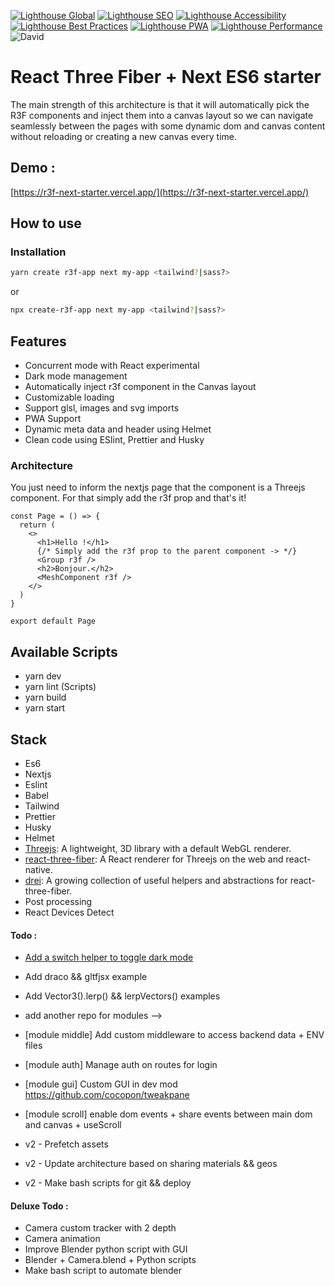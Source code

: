 [![Lighthouse Global](https://ghcdn.rawgit.org/RenaudRohlinger/r3f-next-starter/main/public/img/scores/lighthouse.svg)](https://github.com/RenaudROHLINGER/r3f-next-starter)
[![Lighthouse SEO](https://ghcdn.rawgit.org/RenaudROHLINGER/r3f-next-starter/main/public/img/scores/lighthouse_seo.svg)](https://github.com/RenaudROHLINGER/r3f-next-starter)
[![Lighthouse Accessibility](https://ghcdn.rawgit.org/RenaudRohlinger/r3f-next-starter/main/public/img/scores/lighthouse_accessibility.svg)](https://github.com/RenaudROHLINGER/r3f-next-starter)
[![Lighthouse Best Practices](https://ghcdn.rawgit.org/RenaudROHLINGER/r3f-next-starter/main/public/img/scores/lighthouse_best-practices.svg)](https://github.com/RenaudROHLINGER/r3f-next-starter)
[![Lighthouse PWA](https://ghcdn.rawgit.org/RenaudROHLINGER/r3f-next-starter/main/public/img/scores/lighthouse_pwa.svg)](https://github.com/RenaudROHLINGER/r3f-next-starter)
[![Lighthouse Performance](https://ghcdn.rawgit.org/RenaudROHLINGER/r3f-next-starter/main/public/img/scores/lighthouse_performance.svg)](https://github.com/RenaudROHLINGER/r3f-next-starter)
![David](https://img.shields.io/david/RenaudRohlinger/r3f-next-starter)

# React Three Fiber + Next ES6 starter

The main strength of this architecture is that it will automatically pick the R3F components and inject them into a canvas layout so we can navigate seamlessly between the pages with some dynamic dom and canvas content without reloading or creating a new canvas every time.

## Demo :

[https://r3f-next-starter.vercel.app/](https://r3f-next-starter.vercel.app/)

## How to use

### Installation

```bash
yarn create r3f-app next my-app <tailwind?|sass?>
```

or

```bash
npx create-r3f-app next my-app <tailwind?|sass?>
```

## Features

- Concurrent mode with React experimental
- Dark mode management
- Automatically inject r3f component in the Canvas layout
- Customizable loading
- Support glsl, images and svg imports
- PWA Support
- Dynamic meta data and header using Helmet
- Clean code using ESlint, Prettier and Husky

### Architecture

You just need to inform the nextjs page that the component is a Threejs component. For that simply add the r3f prop and that's it!

```
const Page = () => {
  return (
    <>
      <h1>Hello !</h1>
      {/* Simply add the r3f prop to the parent component -> */}
      <Group r3f />
      <h2>Bonjour.</h2>
      <MeshComponent r3f />
    </>
  )
}

export default Page
```

## Available Scripts

- yarn dev
- yarn lint (Scripts)
- yarn build
- yarn start

## Stack

- Es6
- Nextjs
- Eslint
- Babel
- Tailwind
- Prettier
- Husky
- Helmet
- [Threejs](https://github.com/mrdoob/three.js/): A lightweight, 3D library with a default WebGL renderer.
- [react-three-fiber](https://github.com/pmndrs/react-three-fiber): A React renderer for Threejs on the web and react-native.
- [drei](https://github.com/pmndrs/drei): A growing collection of useful helpers and abstractions for react-three-fiber.
- Post processing
- React Devices Detect

#### Todo :

- [Add a switch helper to toggle dark mode](https://tailwindcss.com/docs/dark-mode#toggling-dark-mode-manually)
- Add draco && gltfjsx example
- Add Vector3().lerp() && lerpVectors() examples
- add another repo for modules -->
- [module middle] Add custom middleware to access backend data + ENV files
- [module auth] Manage auth on routes for login
- [module gui] Custom GUI in dev mod https://github.com/cocopon/tweakpane
- [module scroll] enable dom events + share events between main dom and canvas + useScroll

- v2 - Prefetch assets
- v2 - Update architecture based on sharing materials && geos
- v2 - Make bash scripts for git && deploy

#### Deluxe Todo :

- Camera custom tracker with 2 depth
- Camera animation
- Improve Blender python script with GUI
- Blender + Camera.blend + Python scripts
- Make bash script to automate blender
